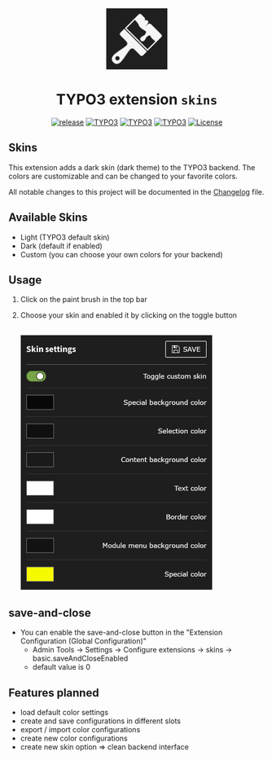 <div style="text-align: center" >
    <img src="Resources/Public/Icon/Extension.svg" width="120px" height="120px" alt="Skins" title="TYPO3 extension skins" style="margin: 0 auto;">

# TYPO3 extension `skins`

[![release](https://img.shields.io/github/v/release/Dominik-Sch/skins?sort=semver)](https://github.com/Dominik-Sch/skins/releases/latest)
[![TYPO3](https://img.shields.io/badge/TYPO3-v12-ff8700)](https://typo3.org/)
[![TYPO3](https://img.shields.io/badge/TYPO3-v11-ff8700)](https://typo3.org/)
[![TYPO3](https://img.shields.io/badge/TYPO3-v10-ff8700)](https://typo3.org/)
[![License](https://img.shields.io/github/license/Dominik-Sch/skins)](LICENSE)
</div>

## Skins

This extension adds a dark skin (dark theme) to the TYPO3 backend. The colors are customizable and can be changed to
your favorite colors.

All notable changes to this project will be documented in the [Changelog](CHANGELOG.md) file.

## Available Skins

- Light (TYPO3 default skin)
- Dark (default if enabled)
- Custom (you can choose your own colors for your backend)

## Usage

1. Click on the paint brush in the top bar
2. Choose your skin and enabled it by clicking on the toggle button

   <br><img src="Documentation/Resources/skins-be-dropdown.png" height="500px">

## save-and-close

- You can enable the save-and-close button in the "Extension Configuration (Global Configuration)"
    - Admin Tools -> Settings -> Configure extensions -> skins -> basic.saveAndCloseEnabled
    - default value is 0

## Features planned

- load default color settings
- create and save configurations in different slots
- export / import color configurations
- create new color configurations
- create new skin option => clean backend interface
